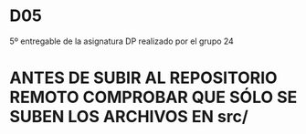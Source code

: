 # D05
5º entregable de la asignatura DP realizado por el grupo 24

# ANTES DE SUBIR AL REPOSITORIO REMOTO COMPROBAR QUE SÓLO SE SUBEN LOS ARCHIVOS EN src/
